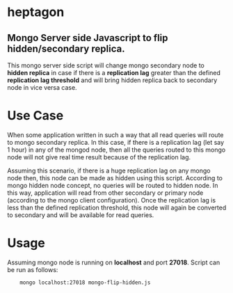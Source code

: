 # heptagon

## Mongo Server side Javascript to flip hidden/secondary replica.

This mongo server side script will change mongo secondary node to **hidden replica** 
in case if there is a **replication lag** greater than the defined **replication lag threshold**
and will bring hidden replica back to secondary node in vice versa case.

# Use Case

When some application written in such a way that all read queries will route to mongo
secondary replica. In this case, if there is a replication lag (let say 1 hour) in any 
of the mongod node, then all the queries routed to this mongo node will not give real 
time result because of the replication lag.

Assuming this scenario, if there is a huge replication lag on any mongo node then, this
node can be made as hidden using this script. According to mongo hidden node concept, 
no queries will be routed to hidden node. In this way, application will read from other 
secondary or primary node (according to the mongo client configuration). Once the 
replication lag is less than the defined replication threshold, this node will again
be converted to secondary and will be available for read queries.

# Usage

Assuming mongo node is running on **localhost** and port **27018**. Script can be run as follows:

```
    mongo localhost:27018 mongo-flip-hidden.js
```

